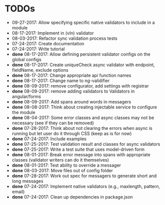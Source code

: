 # TODOs

* 09-27-2017: Allow specifying specific native validators to include in a module
* 08-17-2017: Implement in (vIn) validator
* 08-03-2017: Refactor sync validation process tests
* 07-24-2017: Create documentation
* 07-24-2017: Write tutorial
* **done** 08-17-2017: Allow defining persistent validator configs on the global configs
* **done** 08-17-2017: Create uniqueCheck async validator with endpoint, fieldName, exclude options
* **done** 08-17-2017: Change appropriate api function names
* **done** 08-17-2017: Change name to ng-validifier
* **done** 08-09-2017: remove configurator, add settings with registrar
* **done** 08-09-2017: remove adding validators to Validators in angular/forms
* **done** 08-09-2017: Add spans around words in messagers
* **done** 08-08-2017: Think about creating injectable service to configure the module
* **done** 08-04-2017: Some error classes and async classes may not be necessary (see if they can be removed)
* **done** 07-28-2017: Think about not clearing the errors when async is running but let user do it through CSS (keep as is for now)
* **done** 07-24-2017: Include examples
* **done** 07-25-2017: Test validation result and classes for async validators
* **done** 07-25-2017: Write a test suite that uses model-driven form
* **done** 08-01-2017: Break error message into spans with appropriate classes (validator writers can do it themselves)
* **done** 08-01-2017: Test ability to override a messager
* **done** 08-03-2017: Move files out of config folder
* **done** 07-28-2017: Work out spec for messagers to generate short and long messages
* **done** 07-24-2017: Implement native validators (e.g., maxlength, pattern, email)
* **done** 07-24-2017: Clean up dependencies in package.json
